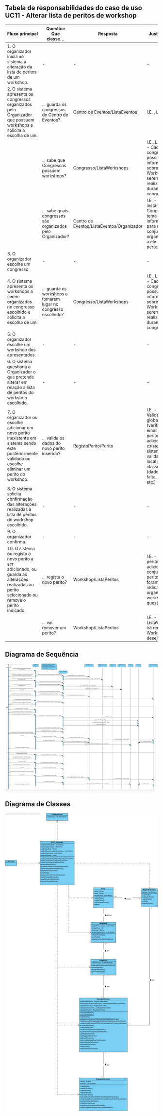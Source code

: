 ## Tabela de responsabilidades do caso de uso UC11 - Alterar lista de peritos de workshop

| Fluxo principal                                                                                                                                           | Questão: Que classe…                                            | Resposta                                   | Justificação                                                                                                                                                             |
|-----------------------------------------------------------------------------------------------------------------------------------------------------------|-----------------------------------------------------------------|--------------------------------------------|--------------------------------------------------------------------------------------------------------------------------------------------------------------------------|
| 1. O organizador inicia no sistema a alteração da lista de peritos de um workshop.                                                                        | -                                                               | -                                          | -                                                                                                                                                                        |
| 2. O sistema apresenta os congressos organizados pelo Organizador que possuem workshops e solicita a escolha de um.                                       | ... guarda os congressos do Centro de Eventos?                  | Centro de Eventos/ListaEventos             | I.E. , L.S., H.C.                                                                                                                                                        |
|                                                                                                                                                           | ... sabe que Congressos possuem workshops?                      | Congresso/ListaWorkshops                   | I.E., L.S., H.C. - Cada congresso possui a informação sobre os Workshops a serem realizados durante o congresso.                                                         |
|                                                                                                                                                           | ... sabe quais congressos são organizados pelo Organizador?     | Centro de Eventos/ListaEventos/Organizador | I.E. - Cada instância de Congresso tema informação para o conjunto de organizadores a ele pertencentes.                                                                  |
| 3. O organizador escolhe um congresso.                                                                                                                    | -                                                               | -                                          | -                                                                                                                                                                        |
| 4. O sistema apresenta os workshops a serem organizados no congresso escolhido e solicita a escolha de um.                                                | ... guarda os workshops a tomarem lugar no congresso escolhido? | Congresso/ListaWorkshops                   | I.E., L.S., H.C. - Cada congresso possui a informação sobre os Workshops a serem realizados durante o congresso.                                                         |
| 5. O organizador escolhe um workshop dos apresentados.                                                                                                    | -                                                               | -                                          | -                                                                                                                                                                        |
| 6. O sistema questiona o Organizador o que pretende alterar em relação à lista de peritos do workshop escolhido.                                          | -                                                               | -                                          | -                                                                                                                                                                        |
| 7. O organizador ou escolhe adicionar um novo perito inexistente em sistema sendo este posteriormente validado ou escolhe eliminar um perito do workshop. | ... valida os dados do novo perito inserido?                    | RegistoPerito/Perito                       | I.E. - Validação global (verifica se o email do novo perito a ser adicionado já existe em sistema) e validação local pela classe Perito (dados em falta, inválidos etc.) |
| 8. O sistema solicita confirmação das alterações realizadas à lista de peritos do workshop escolhido.                                                     | -                                                               | -                                          | -                                                                                                                                                                        |
| 9. O organizador confirma.                                                                                                                                | -                                                               | -                                          | -                                                                                                                                                                        |
| 10. O sistema ou regista o novo perito a ser adicionado, ou guarda as alterações realizadas ao perito selecionado ou remove o perito indicado.            | ... regista o novo perito?                                      | Workshop/ListaPeritos                      | I.E. - O novo perito criado é adicionado ao conjunto de peritos que foram indicados para organizarem o workshop em questão                                               |
|                                                                                                                                                           | ... vai remover um perito?                                      | Workshop/ListaPeritos                      | I.E. - O objeto ListaWorkshop irá remover o Workshop desejado.                                                                                                           |

##	Diagrama de Sequência ##
![UC11-Alterar_Lista_de_Peritos_de_Workshop-SD.png](../Imagens/Design/UC11-Alterar_Lista_de_Peritos_de_Workshop-SD.png)

##	Diagrama de Classes ##
![UC11-Alterar_Lista_de_Peritos_de_Workshop-ClassDiagram.png](../Imagens/Design/UC11-Alterar_Lista_de_Peritos_de_Workshop-ClassDiagram.png)
